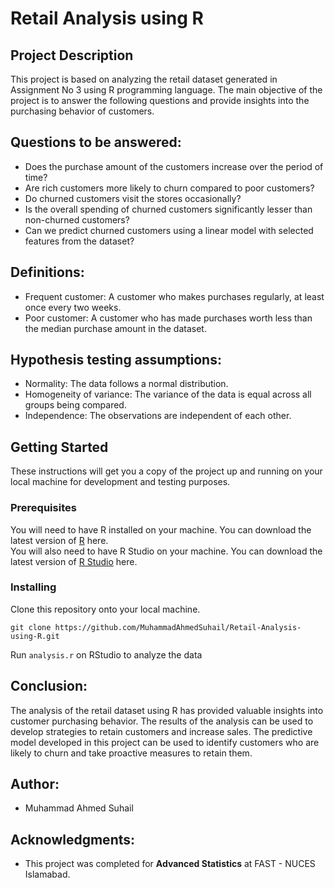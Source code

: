 # Retail Analysis using R

## Project Description

This project is based on analyzing the retail dataset generated in Assignment No 3 using R programming language. The main objective of the project is to answer the following questions and provide insights into the purchasing behavior of customers.

## Questions to be answered:
- Does the purchase amount of the customers increase over the period of time?
- Are rich customers more likely to churn compared to poor customers?
- Do churned customers visit the stores occasionally?
- Is the overall spending of churned customers significantly lesser than non-churned customers?
- Can we predict churned customers using a linear model with selected features from the dataset?

## Definitions:
- Frequent customer: A customer who makes purchases regularly, at least once every two weeks.
- Poor customer: A customer who has made purchases worth less than the median purchase amount in the dataset.

## Hypothesis testing assumptions:
- Normality: The data follows a normal distribution.
- Homogeneity of variance: The variance of the data is equal across all groups being compared.
- Independence: The observations are independent of each other.

## Getting Started
These instructions will get you a copy of the project up and running on your local machine for development and testing purposes.

### Prerequisites
You will need to have R installed on your machine. You can download the latest version of [R](https://cran.r-project.org/bin/windows/base/) here.
</br>
You will also need to have R Studio on your machine. You can download the latest version of [R Studio](https://posit.co/download/rstudio-desktop/) here.

### Installing
Clone this repository onto your local machine.
```
git clone https://github.com/MuhammadAhmedSuhail/Retail-Analysis-using-R.git
```
Run `analysis.r` on RStudio to analyze the data

## Conclusion:
The analysis of the retail dataset using R has provided valuable insights into customer purchasing behavior. The results of the analysis can be used to develop strategies to retain customers and increase sales. The predictive model developed in this project can be used to identify customers who are likely to churn and take proactive measures to retain them.

## Author:
- Muhammad Ahmed Suhail

## Acknowledgments:
- This project was completed for **Advanced Statistics** at FAST - NUCES Islamabad.

